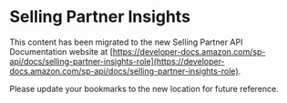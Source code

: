 Selling Partner Insights
=============================

This content has been migrated to the new Selling Partner API Documentation website at [https://developer-docs.amazon.com/sp-api/docs/selling-partner-insights-role](https://developer-docs.amazon.com/sp-api/docs/selling-partner-insights-role).

Please update your bookmarks to the new location for future reference.